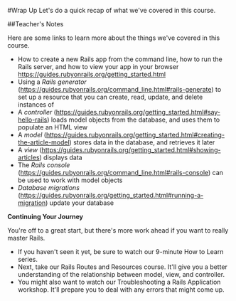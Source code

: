 #Wrap Up
Let's do a quick recap of what we've covered in this course.

##Teacher's Notes


Here are some links to learn more about the things we've covered in this course.

   * How to create a new Rails app from the command line, how to run the Rails server, and how to view your app in your browser
   https://guides.rubyonrails.org/getting_started.html
   * Using a _Rails generator_ (https://guides.rubyonrails.org/command_line.html#rails-generate) to set up a resource that you can create, read, update, and delete instances of
   * A _controller_ (https://guides.rubyonrails.org/getting_started.html#say-hello-rails) loads model objects from the database, and uses them to populate an HTML view
   * A _model_ (https://guides.rubyonrails.org/getting_started.html#creating-the-article-model) stores data in the database, and retrieves it later
   * A _view_ (https://guides.rubyonrails.org/getting_started.html#showing-articles) displays data
   * The _Rails console_ (https://guides.rubyonrails.org/command_line.html#rails-console) can be used to work with model objects
   * _Database migrations_ (https://guides.rubyonrails.org/getting_started.html#running-a-migration) update your database

**Continuing Your Journey**

You're off to a great start, but there's more work ahead if you want to really master Rails.

   * If you haven't seen it yet, be sure to watch our 9-minute How to Learn series.
   * Next, take our Rails Routes and Resources course.
   It'll give you a better understanding of the relationship between model, view, and controller.
   * You might also want to watch our Troubleshooting a Rails Application workshop.
   It'll prepare you to deal with any errors that might come up.
